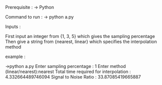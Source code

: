 Prerequisite :
-> Python

Command to run :
-> python a.py

Inputs :

First input an integer from {1, 3, 5} which gives the sampling percentage
Then give a string from {nearest, linear} which specifies the interpolation method

example :

->python a.py
Enter sampling percentage : 1
Enter method (linear/nearest):nearest
Total time required for interpolation : 4.332664489746094
Signal to Noise Ratio : 33.87085419665887
